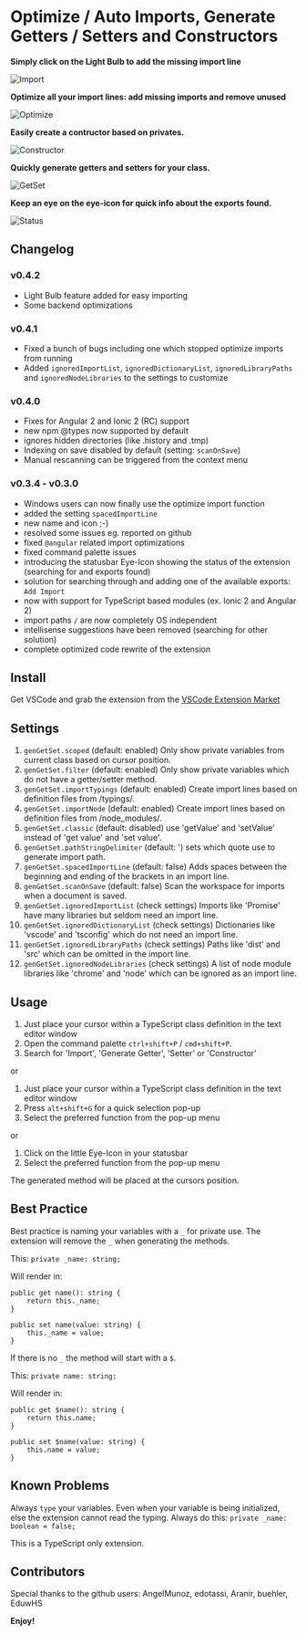 # Optimize / Auto Imports, Generate Getters / Setters and Constructors

**Simply click on the Light Bulb to add the missing import line**

![Import](https://github.com/cybertim/vscode-gengetset/raw/master/demo_bulb.gif)

**Optimize all your import lines: add missing imports and remove unused**

![Optimize](https://github.com/cybertim/vscode-gengetset/raw/master/demo_optimize.gif)

**Easily create a contructor based on privates.**

![Constructor](https://github.com/cybertim/vscode-gengetset/raw/master/demo_constructor.gif)

**Quickly generate getters and setters for your class.**

![GetSet](https://github.com/cybertim/vscode-gengetset/raw/master/demo_getset.gif)

**Keep an eye on the eye-icon for quick info about the exports found.**

![Status](https://github.com/cybertim/vscode-gengetset/raw/master/demo_status.gif)


## Changelog

### v0.4.2
+ Light Bulb feature added for easy importing
+ Some backend optimizations

### v0.4.1
+ Fixed a bunch of bugs including one which stopped optimize imports from running
+ Added `ignoredImportList`, `ignoredDictionaryList`, `ignoredLibraryPaths` and `ignoredNodeLibraries` to the settings to customize

### v0.4.0
+ Fixes for Angular 2 and Ionic 2 (RC) support
+ new npm @types now supported by default
+ ignores hidden directories (like .history and .tmp)
+ Indexing on save disabled by default (setting: `scanOnSave`)
+ Manual rescanning can be triggered from the context menu

### v0.3.4 - v0.3.0
+ Windows users can now finally use the optimize import function
+ added the setting `spacedImportLine`
+ new name and icon ;-)
+ resolved some issues eg. reported on github
+ fixed `@angular` related import optimizations
+ fixed command palette issues
+ introducing the statusbar Eye-Icon showing the status of the extension (searching for and exports found)
+ solution for searching through and adding one of the available exports: `Add Import`
+ now with support for TypeScript based modules (ex. Ionic 2 and Angular 2)
+ import paths `/` are now completely OS independent
+ intellisense suggestions have been removed (searching for other solution)
+ complete optimized code rewrite of the extension

## Install
Get VSCode and grab the extension from the [VSCode Extension Market](https://marketplace.visualstudio.com/items?itemName=DSKWRK.vscode-generate-getter-setter)

## Settings

1. `genGetSet.scoped` (default: enabled) Only show private variables from current class based on cursor position.
2. `genGetSet.filter` (default: enabled) Only show private variables which do not have a getter/setter method.
3. `genGetSet.importTypings` (default: enabled) Create import lines based on definition files from /typings/.
3. `genGetSet.importNode` (default: enabled) Create import lines based on definition files from /node_modules/.
4. `genGetSet.classic` (default: disabled) use 'getValue' and 'setValue' instead of 'get value' and 'set value'.
5. `genGetSet.pathStringDelimiter` (default: ') sets which quote use to generate import path.
5. `genGetSet.spacedImportLine` (default: false) Adds spaces between the beginning and ending of the brackets in an import line.
6. `genGetSet.scanOnSave` (default: false) Scan the workspace for imports when a document is saved.
7. `genGetSet.ignoredImportList` (check settings) Imports like 'Promise' have many libraries but seldom need an import line.
7. `genGetSet.ignoredDictionaryList` (check settings) Dictionaries like 'vscode' and 'tsconfig' which do not need an import line.
7. `genGetSet.ignoredLibraryPaths` (check settings) Paths like 'dist' and 'src' which can be omitted in the import line.
7. `genGetSet.ignoredNodeLibraries` (check settings) A list of node module libraries like 'chrome' and 'node' which can be ignored as an import line.

## Usage

1. Just place your cursor within a TypeScript class definition in the text editor window
2. Open the command palette `ctrl+shift+P` / `cmd+shift+P`.
3. Search for 'Import', 'Generate Getter', 'Setter' or 'Constructor'

or

1. Just place your cursor within a TypeScript class definition in the text editor window
2. Press `alt+shift+G` for a quick selection pop-up
3. Select the preferred function from the pop-up menu

or

1. Click on the little Eye-Icon in your statusbar
2. Select the preferred function from the pop-up menu

The generated method will be placed at the cursors position.

## Best Practice

Best practice is naming your variables with a `_` for private use.
The extension will remove the `_` when generating the methods.

This: `private _name: string;`

Will render in:
```
public get name(): string {
    return this._name;
}

public set name(value: string) {
    this._name = value;
}
```

If there is no `_` the method will start with a `$`.

This: `private name: string;`

Will render in:
```
public get $name(): string {
    return this.name;
}

public set $name(value: string) {
    this.name = value;
}
```

## Known Problems

Always `type` your variables. Even when your variable is being initialized, else the extension cannot read the typing.
Always do this: `private _name: boolean = false;`

This is a TypeScript only extension.

## Contributors
Special thanks to the github users:
AngelMunoz, edotassi, Aranir, buehler, EduwHS

**Enjoy!**
